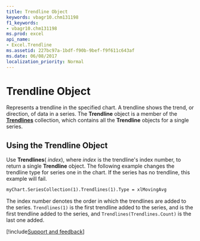 ```yaml
---
title: Trendline Object
keywords: vbagr10.chm131198
f1_keywords:
- vbagr10.chm131198
ms.prod: excel
api_name:
- Excel.Trendline
ms.assetid: 227bc97a-1bdf-f90b-9bef-f9f611c643af
ms.date: 06/08/2017
localization_priority: Normal
---
```



# Trendline Object

Represents a trendline in the specified chart. A trendline shows the trend, or direction, of data in a series. The  **Trendline** object is a member of the **[Trendlines](Excel.trendlines(collection).md)** collection, which contains all the  **Trendline** objects for a single series.


## Using the Trendline Object

Use  **Trendlines**( _index_), where  _index_ is the trendline's index number, to return a single **Trendline** object. The following example changes the trendline type for series one in the chart. If the series has no trendline, this example will fail.


```vb
myChart.SeriesCollection(1).Trendlines(1).Type = xlMovingAvg
```

The index number denotes the order in which the trendlines are added to the series.  `Trendlines(1)` is the first trendline added to the series, and is the first trendline added to the series, and `Trendlines(Trendlines.Count)` is the last one added.

[!include[Support and feedback](~/includes/feedback-boilerplate.md)]